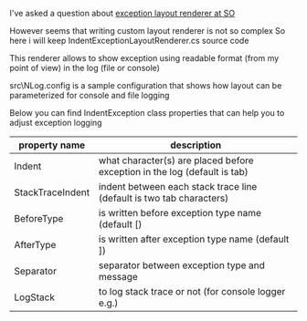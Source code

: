 I've asked a question about [exception layout renderer at SO](https://stackoverflow.com/questions/46565639/nlog-exception-layout-to-format-exception-type-message-and-stack-trace)

However seems that writing custom layout renderer is not so complex
So here i will keep IndentExceptionLayoutRenderer.cs source code

This renderer allows to show exception using readable format (from my point of view) in the log (file or console)

src\NLog.config is a sample configuration that shows how layout can be parameterized for console and file logging

Below you can find IndentException class properties that can help you to adjust exception logging

property name | description 
-----|------
Indent | what character(s) are placed before exception in the log (default is tab)
StackTraceIndent | indent between each stack trace line (default is two tab characters)
BeforeType | is written before exception type name (default [)
AfterType | is written after exception type name (default ])
Separator | separator between exception type and message
LogStack | to log stack trace or not (for console logger e.g.)


